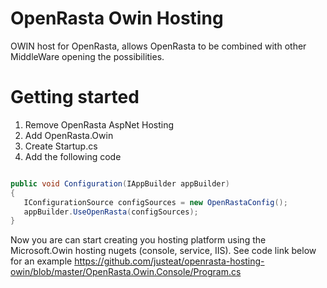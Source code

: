 OpenRasta Owin Hosting
======================

OWIN host for OpenRasta, allows OpenRasta to be combined with other MiddleWare opening the possibilities.

Getting started
======================

1. Remove OpenRasta AspNet Hosting
2. Add OpenRasta.Owin
3. Create Startup.cs
4. Add the following code 

````c#

public void Configuration(IAppBuilder appBuilder)
{
   IConfigurationSource configSources = new OpenRastaConfig();
   appBuilder.UseOpenRasta(configSources);
}

````
Now you are can start creating you hosting platform using the Microsoft.Owin hosting nugets (console, service, IIS). See code link below for an example https://github.com/justeat/openrasta-hosting-owin/blob/master/OpenRasta.Owin.Console/Program.cs



